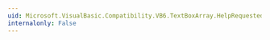 ```yaml
---
uid: Microsoft.VisualBasic.Compatibility.VB6.TextBoxArray.HelpRequested
internalonly: False
---
```

